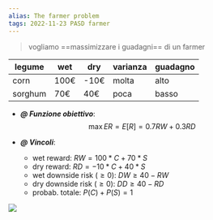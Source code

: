 ```yaml
---
alias: The farmer problem
tags: 2022-11-23 PASD farmer
---
```


> vogliamo ==massimizzare i guadagni== di un farmer 

|legume|wet|dry|varianza|guadagno|
|---|---|---|---|---|
|corn|100€|-10€|molta|alto|
|sorghum|70€|40€|poca|basso|

- ***@ Funzione obiettivo***: $$\max ER=E[R]=0.7RW+0.3RD$$

- ***@ Vincoli***:
	- wet reward: $RW=100*C+70*S$
	- dry reward: $RD=-10*C+40*S$
	- wet downside risk ($\geq 0$): $DW\geq 40-RW$
	- dry downside risk ($\geq 0$): $DD\geq 40-RD$
	- probab. totale: $P(C)+P(S)=1$

![](Uni/PASD/img/farmprob.jpeg)